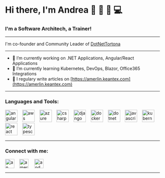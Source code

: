 # Hi there, I'm Andrea 👋 :pizza: :beer: :computer: 

### I'm a Software Architech, a Trainer!

---

I'm co-founder and Community Leader of   [DotNetTortona](https://dotnettortona.net)

-----

- 🔭 I’m currently working on .NET Applications, Angular/React Applications
- 🌱 I’m currently learning Kubernetes, DevOps, Blazor, Office365 Integrations
- 📝 I regulary write articles on [https://amerlin.keantex.com](https://amerlin.keantex.com)

-----

### Languages and Tools:

<img src="https://devicons.github.io/devicon/devicon.git/icons/angularjs/angularjs-original.svg" alt="angularjs" width="40" height="40"/>&nbsp; &nbsp; <img src="https://devicons.github.io/devicon/devicon.git/icons/amazonwebservices/amazonwebservices-original-wordmark.svg" alt="aws" width="40" height="40"/>&nbsp; &nbsp; <img src="https://www.vectorlogo.zone/logos/microsoft_azure/microsoft_azure-icon.svg" alt="azure" width="40" height="40"/>&nbsp; &nbsp; <img src="https://devicons.github.io/devicon/devicon.git/icons/csharp/csharp-original.svg" alt="csharp" width="40" height="40"/>&nbsp; &nbsp; <img src="https://devicons.github.io/devicon/devicon.git/icons/django/django-original.svg" alt="django" width="40" height="40"/>&nbsp; &nbsp; <img src="https://devicons.github.io/devicon/devicon.git/icons/docker/docker-original-wordmark.svg" alt="docker" width="40" height="40"/>&nbsp; &nbsp; <img src="https://devicons.github.io/devicon/devicon.git/icons/dot-net/dot-net-original-wordmark.svg" alt="dotnet" width="40" height="40"/>&nbsp; &nbsp; <img src="https://devicons.github.io/devicon/devicon.git/icons/javascript/javascript-original.svg" alt="javascript" width="40" height="40"/>&nbsp; &nbsp; <img src="https://www.vectorlogo.zone/logos/kubernetes/kubernetes-icon.svg" alt="kubernetes" width="40" height="40"/>&nbsp; &nbsp; <img src="https://devicons.github.io/devicon/devicon.git/icons/react/react-original-wordmark.svg" alt="react" width="40" height="40"/>&nbsp; &nbsp; <img src="https://devicons.github.io/devicon/devicon.git/icons/typescript/typescript-original.svg" alt="typescript" width="40" height="40"/>

-----

### Connect with me:

<a href="https://twitter.com/an_merlin" target="blank"><img align="center" src="https://cdn.jsdelivr.net/npm/simple-icons@3.0.1/icons/twitter.svg" alt="an_merlin" height="30" width="30" /></a> &nbsp; &nbsp;<a href="https://linkedin.com/in/amerlin" target="blank"><img align="center" src="https://cdn.jsdelivr.net/npm/simple-icons@3.0.1/icons/linkedin.svg" alt="amerlin" height="30" width="30" /></a> &nbsp; &nbsp; <a href="https://instagram.com/and_merlin" target="blank"><img align="center" src="https://cdn.jsdelivr.net/npm/simple-icons@3.0.1/icons/instagram.svg" alt="and_merlin" height="30" width="30" /></a> &nbsp; &nbsp;

-----



<!--
**amerlin/amerlin** is a ✨ _special_ ✨ repository because its `README.md` (this file) appears on your GitHub profile.

Here are some ideas to get you started:



- 👯 I’m looking to collaborate on ...
- 🤔 I’m looking for help with ...
- 💬 Ask me about ...
- 📫 How to reach me: ...
- 😄 Pronouns: ...
- ⚡ Fun fact: ...
-->
